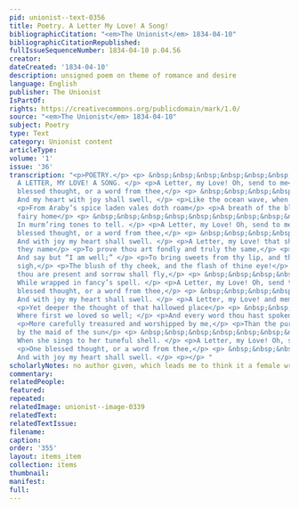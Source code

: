 ```yaml
---
pid: unionist--text-0356
title: Poetry. A Letter My Love! A Song!
bibliographicCitation: "<em>The Unionist</em> 1834-04-10"
bibliographicCitationRepublished: 
fullIssueSequenceNumber: 1834-04-10 p.04.56
creator: 
dateCreated: '1834-04-10'
description: unsigned poem on theme of romance and desire
language: English
publisher: The Unionist
IsPartOf: 
rights: https://creativecommons.org/publicdomain/mark/1.0/
source: "<em>The Unionist</em> 1834-04-10"
subject: Poetry
type: Text
category: Unionist content
articleType: 
volume: '1'
issue: '36'
transcription: "<p>POETRY.</p> <p> &nbsp;&nbsp;&nbsp;&nbsp;&nbsp;&nbsp;&nbsp;&nbsp;&nbsp;&nbsp;&nbsp;
  A LETTER, MY LOVE! A SONG. </p> <p>A Letter, my Love! Oh, send to me</p> <p>One
  blessed thought, or a word from thee,</p> <p> &nbsp;&nbsp;&nbsp;&nbsp;&nbsp;&nbsp;&nbsp;&nbsp;&nbsp;&nbsp;&nbsp;
  And my heart with joy shall swell, </p> <p>Like the ocean wave, when over its foam,</p>
  <p>From Araby’s spice laden vales doth roam</p> <p>A breath of the bliss of its
  fairy home</p> <p> &nbsp;&nbsp;&nbsp;&nbsp;&nbsp;&nbsp;&nbsp;&nbsp;&nbsp;&nbsp;&nbsp;
  In murm’ring tones to tell. </p> <p>A Letter, my Love! Oh, send to me</p> <p>One
  blessed thought, or a word from thee,</p> <p> &nbsp;&nbsp;&nbsp;&nbsp;&nbsp;&nbsp;&nbsp;&nbsp;&nbsp;&nbsp;&nbsp;
  And with joy my heart shall swell. </p> <p>A Letter, my Love! that shall breathe
  they name</p> <p>To prove thou art fondly and truly the same,</p> <p> &nbsp;&nbsp;&nbsp;&nbsp;&nbsp;&nbsp;&nbsp;&nbsp;&nbsp;&nbsp;&nbsp;
  And say but “I am well;” </p> <p>To bring sweets from thy lip, and the balm of thy
  sigh,</p> <p>The blush of thy cheek, and the flash of thine eye!</p> <p>I’ll think
  thou are present and sorrow shall fly,</p> <p> &nbsp;&nbsp;&nbsp;&nbsp;&nbsp;&nbsp;&nbsp;&nbsp;&nbsp;&nbsp;&nbsp;
  While wrapped in fancy’s spell. </p> <p>A Letter, my Love! Oh, send to me</p> <p>One
  blessed thought, or a word from thee,</p> <p> &nbsp;&nbsp;&nbsp;&nbsp;&nbsp;&nbsp;&nbsp;&nbsp;&nbsp;&nbsp;&nbsp;
  And with joy my heart shall swell. </p> <p>A Letter, my Love! and mem’ry shall trace</p>
  <p>Yet deeper the thought of that hallowed place</p> <p> &nbsp;&nbsp;&nbsp;&nbsp;&nbsp;&nbsp;&nbsp;&nbsp;&nbsp;&nbsp;&nbsp;
  Where first we loved so well; </p> <p>And every word thou hast spoken shall be</p>
  <p>More carefully treasured and worshipped by me,</p> <p>Than the purest of pearls
  by the maid of the sun</p> <p> &nbsp;&nbsp;&nbsp;&nbsp;&nbsp;&nbsp;&nbsp;&nbsp;&nbsp;&nbsp;&nbsp;
  When she sings to her tuneful shell. </p> <p>A Letter, my Love! Oh, send to me</p>
  <p>One blessed thought, or a word from thee,</p> <p> &nbsp;&nbsp;&nbsp;&nbsp;&nbsp;&nbsp;&nbsp;&nbsp;&nbsp;&nbsp;&nbsp;
  And with joy my heart shall swell. </p> <p></p> "
scholarlyNotes: no author given, which leads me to think it a female writer
commentary: 
relatedPeople: 
featured: 
repeated: 
relatedImage: unionist--image-0339
relatedText: 
relatedTextIssue: 
filename: 
caption: 
order: '355'
layout: items_item
collection: items
thumbnail: 
manifest: 
full: 
---
```

